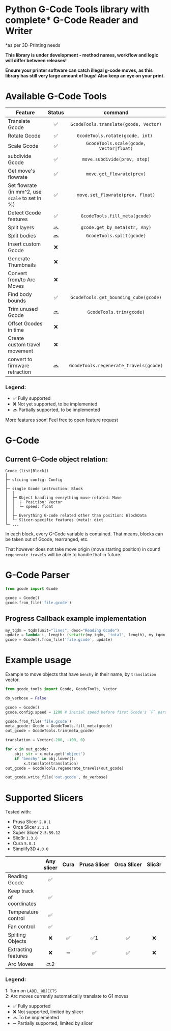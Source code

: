 # Python G-Code Tools library with complete* G-Code Reader and Writer

\*as per 3D-Printing needs


**This library is under development - method names, workflow and logic will differ between releases!**

**Ensure your printer software can catch illegal g-code moves, as this library has still very large amount of bugs! Also keep an eye on your print.**


# Available G-Code Tools

| Feature                                              | Status |                 command                  |
| ---------------------------------------------------- | :----: | :--------------------------------------: |
| Translate Gcode                                      |   ✅   |  `GcodeTools.translate(gcode, Vector)`   |
| Rotate Gcode                                         |   ✅   |    `GcodeTools.rotate(gcode, int) `    |
| Scale Gcode                                          |   ✅   | `GcodeTools.scale(gcode, Vector\|float)` |
| subdivide Gcode                                      |   ✅   |       `move.subdivide(prev, step)`       |
| Get move's flowrate                                  |   ✅   |        `move.get_flowrate(prev)`         |
| Set flowrate <br> (in mm^2, use `scale` to set in %) |   ✅   |     `move.set_flowrate(prev, float)`     |
| Detect Gcode features                                |   ✅   |      `GcodeTools.fill_meta(gcode)`       |
| Split layers                                         |  🔜   |      `gcode.get_by_meta(str, Any)`       |
| Split bodies                                         |  🔜   |        `GcodeTools.split(gcode)`         |
| Insert custom Gcode                                  |   ❌   |                                          |
| Generate Thumbnails                                  |   ❌   |                                          |
| Convert from/to Arc Moves                            |   ❌   |                                          |
| Find body bounds                                     |   ✅   |  `GcodeTools.get_bounding_cube(gcode)`   |
| Trim unused Gcode                                    |  🔜   |         `GcodeTools.trim(gcode)`         |
| Offset Gcodes in time                                |   ❌   |                                          |
| Create custom travel movement                        |   ❌   |                                          |
| convert to firmware retraction                       |  🔜   |  `GcodeTools.regenerate_travels(gcode)`  |


### Legend:

- ✅ Fully supported
- ❌ Not yet supported, to be implemented
- 🔜 Partially supported, to be implemented

More features soon! Feel free to open feature request


# G-Code

## Current G-Code object relation:
```
Gcode (list[Block])
│
├─ slicing config: Config
│
├─ single Gcode instruction: Block
│  │
│  ├─ Object handling everything move-related: Move
│  │  ├─ Position: Vector
│  │  └─ speed: float
│  │
│  ├─ Everything G-code related other than position: BlockData
│  └─ Slicer-specific features (meta): dict
└─ ...
```

In each block, every G-Code variable is contained. That means, blocks can be taken out of Gcode, rearranged, etc.

That however does not take move origin (move starting position) in count! `regenerate_travels` will be able to handle that in future.


# G-Code Parser

```py
from gcode import Gcode

gcode = Gcode()
gcode.from_file('file.gcode')
```

## Progress Callback example implementation

```py
my_tqdm = tqdm(unit="lines", desc="Reading Gcode")
update = lambda i, length: (setattr(my_tqdm, 'total', length), my_tqdm.update(1))
gcode = Gcode().from_file('file.gcode', update)
```


# Example usage

Example to move objects that have `benchy` in their name, by `translation` vector.
```py
from gcode_tools import Gcode, GcodeTools, Vector

do_verbose = False

gcode = Gcode()
gcode.config.speed = 1200 # initial speed before first Gcode's `F` parameter

gcode.from_file('file.gcode')
meta_gcode: Gcode = GcodeTools.fill_meta(gcode)
out_gcode = GcodeTools.trim(meta_gcode)

translation = Vector(-200, -100, 0)

for x in out_gcode:
    obj: str = x.meta.get('object')
    if 'benchy' in obj.lower():
        x.translate(translation)
out_gcode = GcodeTools.regenerate_travels(out_gcode)

out_gcode.write_file('out.gcode', do_verbose)
```


# Supported Slicers

Tested with:
- Prusa Slicer `2.8.1`
- Orca Slicer `2.1.1`
- Super Slicer `2.5.59.12`
- Slic3r `1.3.0`
- Cura `5.8.1`
- Simplify3D `4.0.0`


|                           | Any slicer | Cura | Prusa&nbsp;Slicer | Orca&nbsp;Slicer | Slic3r | Super&nbsp;Slicer | Simplify3D |
| ------------------------- | :--------: | :--: | :---------------: | :--------------: | :----: | :---------------: | :--------: |
| Reading Gcode             |     ✅     |      |                   |                  |        |                   |            |
| Keep track of coordinates |     ✅     |      |                   |                  |        |                   |            |
| Temperature control       |     ✅     |      |                   |                  |        |                   |            |
| Fan control               |     ✅     |      |                   |                  |        |                   |            |
| Spliting Objects          |     ❌     |  ✅  |       ✅1       |        ✅        |   ❌   |        ✅         |     ✅     |
| Extracting features       |     ❌     |  ➖  |        ✅         |        ✅        |   ❌   |        🔜         |     ✅     |
| Arc Moves                 |   🔜2    |      |                   |                  |        |                   |            |


### Legend:

1: Turn on `LABEL_OBJECTS`\
2: Arc moves currently automatically translate to G1 moves

- ✅ Fully supported
- ❌ Not supported, limited by slicer
- 🔜 To be implemented
- ➖ Partially supported, limited by slicer